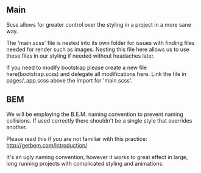 ## Main
Scss allows for greater control over the styling in a project in a more sane way.

The 'main.scss' file is nested into its own folder for issues with finding files needed for render such as images.
Nesting this file here allows us to use these files in our styling if needed without headaches later.

If you need to modify bootstrap please create a new file here(bootstrap.scss) and delegate all modifications here.
Link the file in pages/_app.scss above the import for 'main.scss'.

## BEM
We will be employing the B.E.M. naming convention to prevent naming collisions. 
If used correctly there shouldn't be a single style that overrides another.

Please read this if you are not familiar with this practice:
http://getbem.com/introduction/

It's an ugly naming convention, however it works to great effect in large, long running projects with complicated styling and animations.
